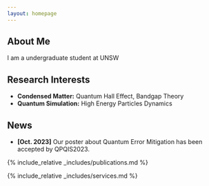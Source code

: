```yaml
---
layout: homepage
---
```


## About Me

I am a undergraduate student at UNSW

## Research Interests

- **Condensed Matter:** Quantum Hall Effect, Bandgap Theory
- **Quantum Simulation:** High Energy Particles Dynamics

## News

- **[Oct. 2023]** Our poster about Quantum Error Mitigation has been accepted by QPQIS2023.

{% include_relative _includes/publications.md %}

{% include_relative _includes/services.md %}
